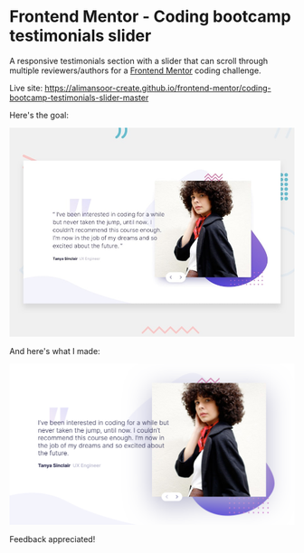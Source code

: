 # Frontend Mentor - Coding bootcamp testimonials slider

A responsive testimonials section with a slider that can scroll through multiple reviewers/authors for a [Frontend Mentor](https://www.frontendmentor.io) coding challenge.

Live site: https://alimansoor-create.github.io/frontend-mentor/coding-bootcamp-testimonials-slider-master

Here's the goal:

![Design preview for the Coding bootcamp testimonials slider coding challenge](./design/desktop-preview.jpg)

And here's what I made:

![Outcome of the Coding bootcamp testimonials slider coding challenge](./images/screenshot.png)

Feedback appreciated!
